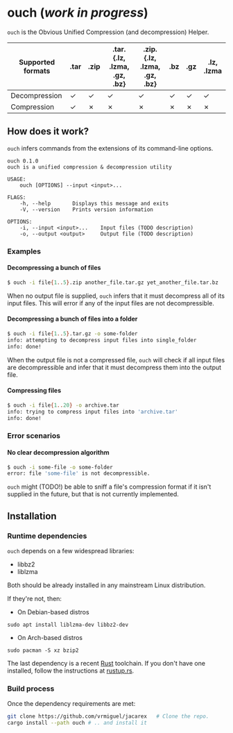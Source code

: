 # ouch (_work in progress_)

`ouch` is the Obvious Unified Compression (and decompression) Helper. 


| Supported formats | .tar | .zip | .tar.{.lz, .lzma, .gz, .bz}  | .zip.{.lz, .lzma, .gz, .bz}  | .bz | .gz | .lz, .lzma |
|-------------------|------|------|------------------------------|------------------------------|-----|-----|------------|
| Decompression     |   ✓  |   ✓  |               ✓              |               ✓              |  ✓  |  ✓  |      ✓     |
| Compression       |   ✓  |   ✗  |               ✗              |               ✗              |  ✗  |  ✗  |      ✗     |

## How does it work?

`ouch` infers commands from the extensions of its command-line options.

```
ouch 0.1.0
ouch is a unified compression & decompression utility

USAGE:
    ouch [OPTIONS] --input <input>...

FLAGS:
    -h, --help       Displays this message and exits
    -V, --version    Prints version information

OPTIONS:
    -i, --input <input>...    Input files (TODO description)
    -o, --output <output>     Output file (TODO description)
```

### Examples

#### Decompressing a bunch of files

```bash
$ ouch -i file{1..5}.zip another_file.tar.gz yet_another_file.tar.bz
```

When no output file is supplied, `ouch` infers that it must decompress all of its input files. This will error if any of the input files are not decompressible.

#### Decompressing a bunch of files into a folder

```bash
$ ouch -i file{1..5}.tar.gz -o some-folder
info: attempting to decompress input files into single_folder
info: done!
```

When the output file is not a compressed file, `ouch` will check if all input files are decompressible and infer that it must decompress them into the output file.

#### Compressing files 

```bash
$ ouch -i file{1..20} -o archive.tar
info: trying to compress input files into 'archive.tar'
info: done!
```

### Error scenarios

#### No clear decompression algorithm

```bash
$ ouch -i some-file -o some-folder
error: file 'some-file' is not decompressible.
```

`ouch` might (TODO!) be able to sniff a file's compression format if it isn't supplied in the future, but that is not currently implemented.

## Installation

### Runtime dependencies

`ouch` depends on a few widespread libraries:
* libbz2
* liblzma

Both should be already installed in any mainstream Linux distribution.

If they're not, then:

* On Debian-based distros

`sudo apt install liblzma-dev libbz2-dev`

* On Arch-based distros

`sudo pacman -S xz bzip2`

The last dependency is a recent [Rust](https://www.rust-lang.org/) toolchain. If you don't have one installed, follow the instructions at [rustup.rs](https://rustup.rs/).

### Build process

Once the dependency requirements are met:

```bash
git clone https://github.com/vrmiguel/jacarex   # Clone the repo.
cargo install --path ouch # .. and install it 
```
